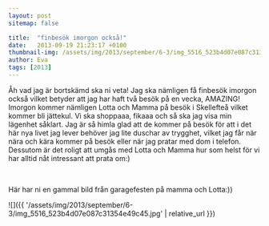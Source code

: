 ```yaml
---
layout: post
sitemap: false

title:  "finbesök imorgon också!"
date:   2013-09-19 21:23:17 +0100
thumbnail-img: /assets/img/2013/september/6-3/img_5516_523b4d07e087c31354e49c45.jpg
author: Eva
tags: [2013]
---
```


Åh vad jag är bortskämd ska ni veta! Jag ska nämligen få finbesök imorgon också vilket betyder att jag har haft två besök på en vecka, AMAZING! Imorgon kommer nämligen Lotta och Mamma på besök i Skellefteå vilket kommer bli jättekul. Vi ska shoppaaa, fikaaa och så ska jag visa min lägenhet såklart. Jag är så himla glad att de kommer på besök för att i det här nya livet jag lever behöver jag lite duschar av trygghet, vilket jag får när nära och kära kommer på besök eller när jag pratar med dom i telefon. Dessutom är det roligt att umgås med Lotta och Mamma hur som helst för vi har alltid nåt intressant att prata om:)




 




Här har ni en gammal bild från garagefesten på mamma och Lotta:))

![]({{ '/assets/img/2013/september/6-3/img_5516_523b4d07e087c31354e49c45.jpg'  | relative_url }})

